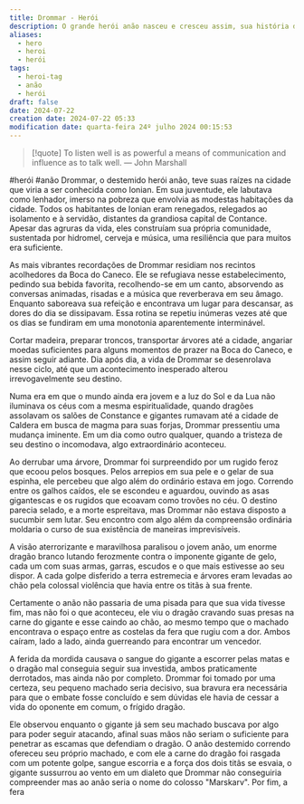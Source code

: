 ```yaml
---
title: Drommar - Herói
description: O grande herói anão nasceu e cresceu assim, sua história de grandeza começa nesses passos
aliases:
  - hero
  - heroi
  - herói
tags:
  - heroi-tag
  - anão
  - herói
draft: false
date: 2024-07-22
creation date: 2024-07-22 05:33
modification date: quarta-feira 24º julho 2024 00:15:53
---
```


> [!quote] To listen well is as powerful a means of communication and influence as to talk well.
> — John Marshall




#herói #anão
Drommar, o destemido herói anão, teve suas raízes na cidade que viria a ser conhecida como Ionian. Em sua juventude, ele labutava como lenhador, imerso na pobreza que envolvia as modestas habitações da cidade. Todos os habitantes de Ionian eram renegados, relegados ao isolamento e à servidão, distantes da grandiosa capital de Contance. Apesar das agruras da vida, eles construíam sua própria comunidade, sustentada por hidromel, cerveja e música, uma resiliência que para muitos era suficiente.

As mais vibrantes recordações de Drommar residiam nos recintos acolhedores da Boca do Caneco. Ele se refugiava nesse estabelecimento, pedindo sua bebida favorita, recolhendo-se em um canto, absorvendo as conversas animadas, risadas e a música que reverberava em seu âmago. Enquanto saboreava sua refeição e encontrava um lugar para descansar, as dores do dia se dissipavam. Essa rotina se repetiu inúmeras vezes até que os dias se fundiram em uma monotonia aparentemente interminável.

Cortar madeira, preparar troncos, transportar árvores até a cidade, angariar moedas suficientes para alguns momentos de prazer na Boca do Caneco, e assim seguir adiante. Dia após dia, a vida de Drommar se desenrolava nesse ciclo, até que um acontecimento inesperado alterou irrevogavelmente seu destino.

Numa era em que o mundo ainda era jovem e a luz do Sol e da Lua não iluminava os céus com a mesma espiritualidade, quando dragões assolavam os salões de Constance e gigantes rumavam até a cidade de Caldera em busca de magma para suas forjas, Drommar pressentiu uma mudança iminente. Em um dia como outro qualquer, quando a tristeza de seu destino o incomodava, algo extraordinário aconteceu.

Ao derrubar uma árvore, Drommar foi surpreendido por um rugido feroz que ecoou pelos bosques. Pelos arrepios em sua pele e o gelar de sua espinha, ele percebeu que algo além do ordinário estava em jogo. Correndo entre os galhos caídos, ele se escondeu e aguardou, ouvindo as asas gigantescas e os rugidos que ecoavam como trovões no céu. O destino parecia selado, e a morte espreitava, mas Drommar não estava disposto a sucumbir sem lutar. Seu encontro com algo além da compreensão ordinária moldaria o curso de sua existência de maneiras imprevisíveis.

A visão aterrorizante e maravilhosa paralisou o jovem anão, um enorme dragão branco lutando ferozmente contra o imponente gigante de gelo, cada um com suas armas, garras, escudos e o que mais estivesse ao seu dispor. A cada golpe disferido a terra estremecia e árvores eram levadas ao chão pela colossal violência que havia entre os titãs à sua frente.

Certamente o anão não passaria de uma pisada para que sua vida tivesse fim, mas não foi o que aconteceu, ele viu o dragão cravando suas presas na carne do gigante e esse caindo ao chão, ao mesmo tempo que o machado encontrava o espaço entre as costelas da fera que rugiu com a dor. Ambos caíram, lado a lado, ainda guerreando para encontrar um vencedor.

A ferida da mordida causava o sangue do gigante a escorrer pelas matas e o dragão mal conseguia seguir sua investida, ambos praticamente derrotados, mas ainda não por completo. Drommar foi tomado por uma certeza, seu pequeno machado seria decisivo, sua bravura era necessária para que o embate fosse concluído e sem dúvidas ele havia de cessar a vida do oponente em comum, o frígido dragão. 

Ele observou enquanto o gigante já sem seu machado buscava por algo para poder seguir atacando, afinal suas mãos não seriam o suficiente para penetrar as escamas que defendiam o dragão. O anão destemido correndo ofereceu seu próprio machado, e com ele a carne do dragão foi rasgada com um potente golpe, sangue escorria e a força dos dois titãs se esvaia, o gigante sussurrou ao vento em um dialeto que Drommar não conseguiria compreender mas ao anão seria o nome do colosso "Marskarv". Por fim, a fera 